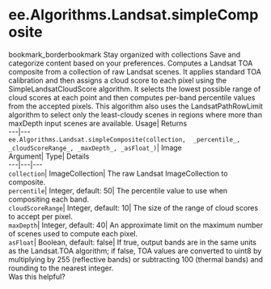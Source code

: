  
#  ee.Algorithms.Landsat.simpleComposite 
bookmark_borderbookmark Stay organized with collections  Save and categorize content based on your preferences.
Computes a Landsat TOA composite from a collection of raw Landsat scenes. It applies standard TOA calibration and then assigns a cloud score to each pixel using the SimpleLandsatCloudScore algorithm. It selects the lowest possible range of cloud scores at each point and then computes per-band percentile values from the accepted pixels. This algorithm also uses the LandsatPathRowLimit algorithm to select only the least-cloudy scenes in regions where more than maxDepth input scenes are available. 
Usage| Returns  
---|---  
`ee.Algorithms.Landsat.simpleComposite(collection,  _percentile_, _cloudScoreRange_, _maxDepth_, _asFloat_)`| Image  
Argument| Type| Details  
---|---|---  
`collection`| ImageCollection| The raw Landsat ImageCollection to composite.  
`percentile`| Integer, default: 50| The percentile value to use when compositing each band.  
`cloudScoreRange`| Integer, default: 10| The size of the range of cloud scores to accept per pixel.  
`maxDepth`| Integer, default: 40| An approximate limit on the maximum number of scenes used to compute each pixel.  
`asFloat`| Boolean, default: false| If true, output bands are in the same units as the Landsat.TOA algorithm; if false, TOA values are converted to uint8 by multiplying by 255 (reflective bands) or subtracting 100 (thermal bands) and rounding to the nearest integer.  
Was this helpful?
